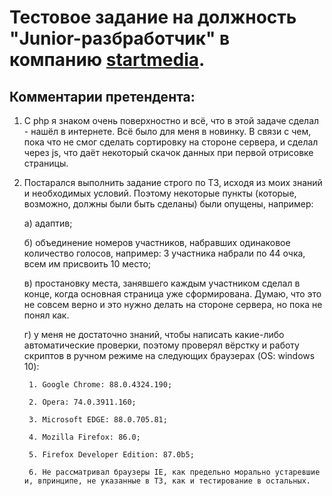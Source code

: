 # Тестовое задание на должность "Junior-разбработчик" в компанию [startmedia](https://startmedia.pro).
## Комментарии претендента:
1. C php я знаком очень поверхностно и всё, что в этой задаче сделал - нашёл в интернете. Всё было для меня в новинку. В связи с чем, пока что не смог сделать сортировку на стороне сервера, и сделал через js, что даёт некоторый скачок данных при первой отрисовке страницы.
2. Постарался выполнить задание строго по ТЗ, исходя из моих знаний и необходимых условий. Поэтому некоторые пункты (которые, возможно, должны были быть сделаны) были опущены, например:

    а) адаптив;

    б) объединение номеров участников, набравших одинаковое количество голосов, например: 3 участника набрали по 44 очка, всем им присвоить 10 место;

    в) простановку места, занявшего каждым участником сделал в конце, когда основная страница уже сформирована. Думаю, что это не совсем верно и это нужно делать на стороне сервера, но пока не понял как.

    г) у меня не достаточно знаний, чтобы написать какие-либо автоматические проверки, поэтому проверял вёрстку и работу скриптов в ручном режиме на следующих браузерах (OS: windows 10):

        1. Google Chrome: 88.0.4324.190;

        2. Opera: 74.0.3911.160;

        3. Microsoft EDGE: 88.0.705.81;

        4. Mozilla Firefox: 86.0;

        5. Firefox Developer Edition: 87.0b5;

        6. Не рассматривал браузеры IE, как предельно морально устаревшие и, впринципе, не указанные в ТЗ, как и тестирование в остальных.
